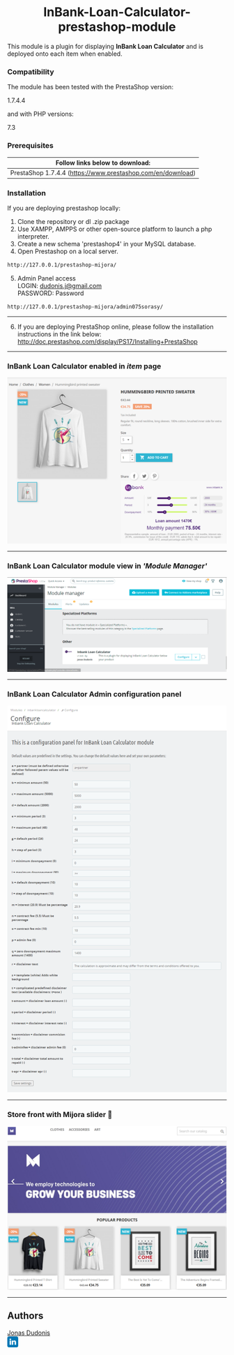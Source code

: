 <h1 align="center">InBank-Loan-Calculator-prestashop-module</h1>

This module is a plugin for displaying **InBank Loan Calculator** and is deployed onto each item when enabled.

### Compatibility
The module has been tested with the PrestaShop version:

1.7.4.4

and with PHP versions:

7.3

### Prerequisites
|  Follow links below to download: |
| ------------- |
| PrestaShop 1.7.4.4 (https://www.prestashop.com/en/download)      | 

### Installation

If you are deploying prestashop locally:
1. Clone the repository or dl .zip package
2. Use XAMPP, AMPPS or other open-source platform to launch a php interpreter.
3. Create a new schema 'prestashop4' in your MySQL database.
4. Open Prestashop on a local server.
```sh
http://127.0.0.1/prestashop-mijora/
```
5. Admin Panel access<br>
LOGIN: dudonis.j@gmail.com<br>
PASSWORD: Password
```sh
http://127.0.0.1/prestashop-mijora/admin075sorasy/
```
---
6. If you are deploying PrestaShop online, please follow the installation instructions in the link below:
http://doc.prestashop.com/display/PS17/Installing+PrestaShop
<hr>

### **InBank Loan Calculator** enabled in *item* page
<img src="./screenshots/2.png">
<hr>

### **InBank Loan Calculator** module view in *'Module Manager'*
<img src="./screenshots/1.png">
<hr>

### **InBank Loan Calculator** Admin configuration panel
<img src="./screenshots/3.png">
<hr>

### Store front with Mijora slider 🚀
<img src="./screenshots/4.png">
<hr>

## Authors
[Jonas Dudonis](https://github.com/JonasDudonis)
<br>
<a href="https://www.linkedin.com/in/jonasdudonis" target="_blank"><img src="https://raw.githubusercontent.com/edent/SuperTinyIcons/8e583e7ef9b3eb18787975676ed61fadee086578/images/svg/linkedin.svg" width="25"></a> 